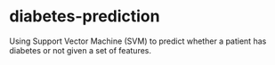 # diabetes-prediction
Using Support Vector Machine (SVM) to predict whether a patient has diabetes or not given a set of features.
